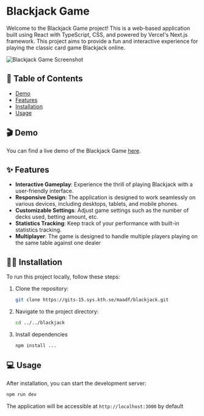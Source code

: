 # Blackjack Game

Welcome to the Blackjack Game project! This is a web-based application built using React with TypeScript, CSS, and powered by Vercel's Next.js framework. This project aims to provide a fun and interactive experience for playing the classic card game Blackjack online.

![Blackjack Game Screenshot](<screenshot-url>)

## 📝 Table of Contents

- [Demo](#demo)
- [Features](#features)
- [Installation](#installation)
- [Usage](#usage)

## 🎬 Demo

You can find a live demo of the Blackjack Game [here](<demo-url>).

## ✨ Features

- **Interactive Gameplay**: Experience the thrill of playing Blackjack with a user-friendly interface.
- **Responsive Design**: The application is designed to work seamlessly on various devices, including desktops, tablets, and mobile phones.
- **Customizable Settings**: Adjust game settings such as the number of decks used, betting amount, etc.
- **Statistics Tracking**: Keep track of your performance with built-in statistics tracking.
- **Multiplayer**: The game is designed to handle multiple players playing on the same table against one dealer

## 👨‍💻 Installation

To run this project locally, follow these steps:

1. Clone the repository:

    ```bash
    git clone https://gits-15.sys.kth.se/maadf/blackjack.git
    ```
2. Navigate to the project directory:
    ```bash
    cd ../../blackjack
    ```
3. Install dependencies
    ```bash
    npm install ...
    ```

## 💻 Usage

After installation, you can start the development server:
```bash
npm run dev
```
The application will be accessible at `http://localhost:3000` by default
